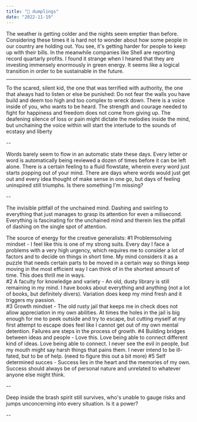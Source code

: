 ```yaml
---
title: "🥟 dumplings"
date: "2022-11-19"
---
```


The weather is getting colder and the nights seem emptier than before. Considering these times it is hard not to wonder about how some people in our country are holding out. You see, it's getting harder for people to keep up with their bills. In the meanwhile companies like Shell are reporting record quartarly profits. I found it strange when I heared that they are investing immensely enormously in green energy. It seems like a logical transition in order to be sustainable in the future.

---

To the scared, silent kid, the one that was terrified with authority, the one that always had to listen or else be punished: Do not fear the walls you have build and deem too high and too complex to wreck down. There is a voice inside of you, who wants to be heard. The strength and courage needed to fight for happiness and freedom does not come from giving up. The deafening silence of loss or pain might dictate the melodies inside the mind, but unchaining the voice within will start the interlude to the sounds of ecstasy and liberty

--

Words barely seem to flow in an automatic state these days. Every letter or word is automatically being reviewed a dozen of times before it can be left alone. There is a certain feeling to a fluid flowstate, wherein every word just starts popping out of your mind. There are days where words would just get out and every idea thought of make sense in one go, but days of feeling uninspired still triumphs. Is there something I'm missing?

--

The invisible pittfall of the unchained mind. Dashing and swirling to everything that just manages to grasp its attention for even a milisecond. Everything is fascinating for the unchained mind and therein lies the pitfall of dashing on the single spot of attention.

The source of energy for the creative generalists:
#1 Problemsolving mindset - I feel like this is one of my strong suits. Every day I face a problems with a very high urgency, which requires me to consider a lot of factors and to decide on things in short time. My mind considers it as a puzzle that needs certain parts to be moved in a certain way so things keep moving in the most efficient way I can think of in the shortest amount of time. This does thrill me in ways.  
#2 A faculty for knowledge and variety - An old, dusty library is still remaining in my mind. I have books about everything and anything (not a lot of books, but definitely divers). Variation does keep my mind fresh and it triggers my passion.  
#3 Growth mindset - The old rusty jail that keeps me in check does not allow appreciation in my own abilities. At times the holes in the jail is big enough for me to peek outside and try to escape, but cutting myself at my first attempt to escape does feel like I cannot get out of my own mental detention. Failures are steps in the process of growth.
#4 Building bridges between ideas and people - Love this. Love being able to connect different kind of ideas. Love being able to connect. I never see the evil in people, but my mouth might say harsh things that pains them. I never intend to be ill-fated, but to be of help. (need to figure this out a bit more)
#5 Self determined succes - Success lies in the heart and the memories of my own. Success should always be of personal nature and unrelated to whatever anyone else might think.

--

Deep inside the brash spirit still survives, who's unable to gauge risks and jumps unconcerning into every situation. Is it a power?

--
